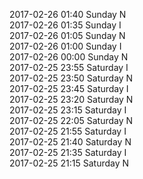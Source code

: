 2017-02-26 01:40 Sunday  N  
2017-02-26 01:35 Sunday  I  
2017-02-26 01:05 Sunday  N  
2017-02-26 01:00 Sunday  I  
2017-02-26 00:00 Sunday  N  
2017-02-25 23:55 Saturday  I  
2017-02-25 23:50 Saturday  N  
2017-02-25 23:45 Saturday  I  
2017-02-25 23:20 Saturday  N  
2017-02-25 23:15 Saturday  I  
2017-02-25 22:05 Saturday  N  
2017-02-25 21:55 Saturday  I  
2017-02-25 21:40 Saturday  N  
2017-02-25 21:35 Saturday  I  
2017-02-25 21:15 Saturday  N  
